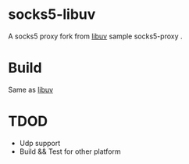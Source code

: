 # socks5-libuv
A socks5 proxy fork from [libuv](https://github.com/libuv/libuv/tree/v1.x/samples/) sample socks5-proxy
.

# Build
Same as [libuv](https://github.com/libuv/libuv/tree/v1.x/)



# TDOD
* Udp support
* Build && Test for other platform

